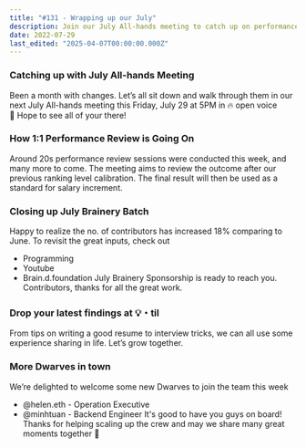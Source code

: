 ```yaml
---
title: "#131 - Wrapping up our July"
description: Join our July All-hands meeting to catch up on performance reviews, Brainery growth, new team members, and share your latest tips and findings.
date: 2022-07-29
last_edited: "2025-04-07T00:00:00.000Z"
---
```


### Catching up with July All-hands Meeting

Been a month with changes. Let’s all sit down and walk through them in our next July All-hands meeting this Friday, July 29 at 5PM in 🔥 open voice 🤙 Hope to see all of your there!

### How 1:1 Performance Review is Going On

Around 20s performance review sessions were conducted this week, and many more to come. The meeting aims to review the outcome after our previous ranking level calibration. The final result will then be used as a standard for salary increment.

### Closing up July Brainery Batch

Happy to realize the no. of contributors has increased 18% comparing to June. To revisit the great inputs, check out

- Programming
- Youtube
- Brain.d.foundation
  July Brainery Sponsorship is ready to reach you. Contributors, thanks for all the great work.

### Drop your latest findings at 💡・til

From tips on writing a good resume to interview tricks, we can all use some experience sharing in life. Let’s grow together.

### More Dwarves in town

We’re delighted to welcome some new Dwarves to join the team this week

- @helen.eth - Operation Executive
- @minhtuan - Backend Engineer
  It's good to have you guys on board! Thanks for helping scaling up the crew and may we share many great moments together 💪
